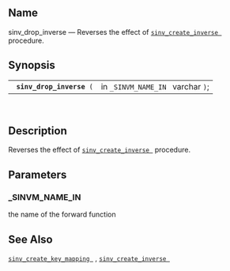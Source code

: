 <div id="fn_sinv_drop_inverse" class="refentry">

<div class="titlepage">

</div>

<div class="refnamediv">

## Name

sinv_drop_inverse — Reverses the effect of
<a href="fn_sinv_create_inverse.html" class="link"
title="sinv_create_inverse"><code
class="function">sinv_create_inverse </code></a> procedure.

</div>

<div class="refsynopsisdiv">

## Synopsis

<div id="fsyn_sinv_drop_inverse" class="funcsynopsis">

|                                |                                   |
|--------------------------------|-----------------------------------|
| ` `**`sinv_drop_inverse`**` (` | in `_SINVM_NAME_IN ` varchar `)`; |

<div class="funcprototype-spacer">

 

</div>

</div>

</div>

<div id="desc_sinv_drop_inverse" class="refsect1">

## Description

Reverses the effect of
<a href="fn_sinv_create_inverse.html" class="link"
title="sinv_create_inverse"><code
class="function">sinv_create_inverse </code></a> procedure.

</div>

<div id="params_sinv_drop_inverse" class="refsect1">

## Parameters

<div id="id109990" class="refsect2">

### \_SINVM_NAME_IN

the name of the forward function

</div>

</div>

<div id="seealso_sinv_drop_inverse" class="refsect1">

## See Also

<a href="fn_sinv_create_key_mapping.html" class="link"
title="sinv_create_key_mapping"><code
class="function">sinv_create_key_mapping </code></a> ,
<a href="fn_sinv_create_inverse.html" class="link"
title="sinv_create_inverse"><code
class="function">sinv_create_inverse </code></a>

</div>

</div>
